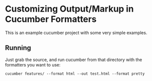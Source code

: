 Customizing Output/Markup in Cucumber Formatters
================================================

This is an example cucumber project with some very simple examples.

Running
--------

Just grab the source, and run cucumber from that directory with the formatters
you want to use:

    cucumber features/ --format html --out test.html --format pretty

